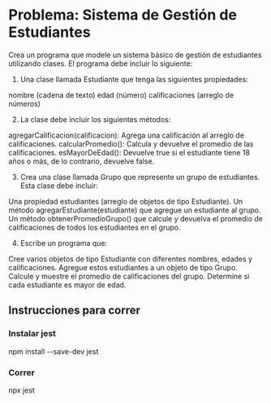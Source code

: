 # Problema: Sistema de Gestión de Estudiantes

Crea un programa que modele un sistema básico de gestión de estudiantes utilizando clases. El programa debe incluir lo siguiente:

1. Una clase llamada Estudiante que tenga las siguientes propiedades:

nombre (cadena de texto)
edad (número)
calificaciones (arreglo de números)

2. La clase debe incluir los siguientes métodos:

agregarCalificacion(calificacion): Agrega una calificación al arreglo de calificaciones.
calcularPromedio(): Calcula y devuelve el promedio de las calificaciones.
esMayorDeEdad(): Devuelve true si el estudiante tiene 18 años o más, de lo contrario, devuelve false.

3. Crea una clase llamada Grupo que represente un grupo de estudiantes. Esta clase debe incluir:

Una propiedad estudiantes (arreglo de objetos de tipo Estudiante).
Un método agregarEstudiante(estudiante) que agregue un estudiante al grupo.
Un método obtenerPromedioGrupo() que calcule y devuelva el promedio de calificaciones de todos los estudiantes en el grupo.

4. Escribe un programa que:

Cree varios objetos de tipo Estudiante con diferentes nombres, edades y calificaciones.
Agregue estos estudiantes a un objeto de tipo Grupo.
Calcule y muestre el promedio de calificaciones del grupo.
Determine si cada estudiante es mayor de edad.

## Instrucciones para correr
### Instalar jest
npm install --save-dev jest
### Correr
npx jest